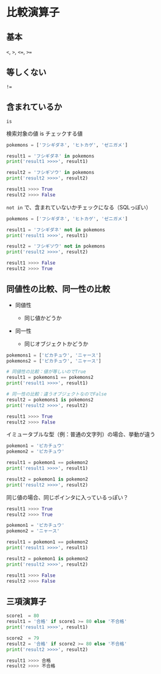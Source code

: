 # 比較演算子

## 基本

`<`, `>`, `<=`, `>=`

## 等しくない

`!=`

## 含まれているか

`is`

検索対象の値 is チェックする値

```python
pokemons = ['フシギダネ', 'ヒトカゲ', 'ゼニガメ']

result1 = 'フシギダネ' in pokemons
print('result1 >>>>', result1)

result2 = 'フシギソウ' in pokemons
print('result2 >>>>', result2)
```

```python
result1 >>>> True
result2 >>>> False
```

`not in` で、含まれていないかチェックになる（SQLっぽい）

```python
pokemons = ['フシギダネ', 'ヒトカゲ', 'ゼニガメ']

result1 = 'フシギダネ' not in pokemons
print('result1 >>>>', result1)

result2 = 'フシギソウ' not in pokemons
print('result2 >>>>', result2)
```

```python
result1 >>>> False
result2 >>>> True
```

## 同値性の比較、同一性の比較

- 同値性

  - 同じ値かどうか

- 同一性

  - 同じオブジェクトかどうか
  
```python
pokemons1 = ['ピカチュウ', 'ニャース']
pokemons2 = ['ピカチュウ', 'ニャース']

# 同値性の比較：値が等しいのでTrue
result1 = pokemons1 == pokemons2
print('result1 >>>>', result1)

# 同一性の比較：違うオブジェクトなのでFalse
result2 = pokemons1 is pokemons2
print('result2 >>>>', result2)
```

```python
result1 >>>> True
result2 >>>> False
```

イミュータブルな型（例：普通の文字列）の場合、挙動が違う

```python
pokemon1 = 'ピカチュウ'
pokemon2 = 'ピカチュウ'

result1 = pokemon1 == pokemon2
print('result1 >>>>', result1)

result2 = pokemon1 is pokemon2
print('result2 >>>>', result2)
```

同じ値の場合、同じポインタに入っているっぽい？

```python
result1 >>>> True
result2 >>>> True
```

```python
pokemon1 = 'ピカチュウ'
pokemon2 = 'ニャース'

result1 = pokemon1 == pokemon2
print('result1 >>>>', result1)

result2 = pokemon1 is pokemon2
print('result2 >>>>', result2)
```

```python
result1 >>>> False
result2 >>>> False
```

## 三項演算子

```python
score1  = 80
result1 = '合格' if score1 >= 80 else '不合格'
print('result1 >>>>', result1)

score2  = 79
result2 = '合格' if score2 >= 80 else '不合格'
print('result2 >>>>', result2)
```

```python
result1 >>>> 合格
result2 >>>> 不合格
```
